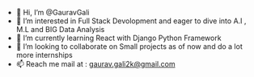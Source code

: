 - 👋 Hi, I’m @GauravGali
- 👀 I’m interested in Full Stack Devolopment and eager to dive into A.I , M.L and BIG Data Analysis
- 🌱 I’m currently learning React with Django Python Framework
- 💞️ I’m looking to collaborate on Small projects as of now and do a lot more internships
- 📫 Reach me mail at : gaurav.gali2k@gmail.com

<!---
GauravGali/GauravGali is a ✨ special ✨ repository because its `README.md` (this file) appears on your GitHub profile.
You can click the Preview link to take a look at your changes.
--->
